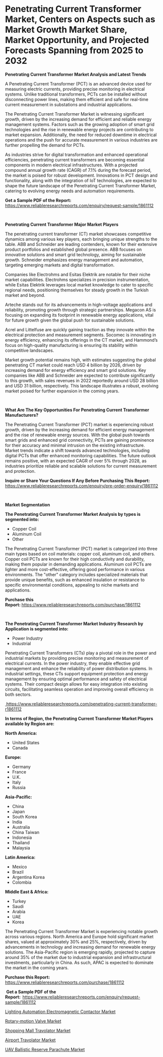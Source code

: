<p><h1>Penetrating Current Transformer Market, Centers on Aspects such as Market Growth Market Share, Market Opportunity, and Projected Forecasts Spanning from 2025 to 2032</h1></p><p><strong>Penetrating Current Transformer Market Analysis and Latest Trends</strong></p>
<p><p>A Penetrating Current Transformer (PCT) is an advanced device used for measuring electric currents, providing precise monitoring in electrical systems. Unlike traditional transformers, PCTs can be installed without disconnecting power lines, making them efficient and safe for real-time current measurement in substations and industrial applications.</p><p>The Penetrating Current Transformer Market is witnessing significant growth, driven by the increasing demand for efficient and reliable energy management systems. Factors such as the growing adoption of smart grid technologies and the rise in renewable energy projects are contributing to market expansion. Additionally, the need for reduced downtime in electrical operations and the push for accurate measurement in various industries are further propelling the demand for PCTs.</p><p>As industries strive for digital transformation and enhanced operational efficiencies, penetrating current transformers are becoming essential components in modern electrical infrastructures. With a projected compound annual growth rate (CAGR) of 7.1% during the forecast period, the market is poised for robust development. Innovations in PCT design and functionality, along with the integration of IoT technologies, are expected to shape the future landscape of the Penetrating Current Transformer Market, catering to evolving energy needs and automation requirements.</p></p>
<p><strong>Get a Sample PDF of the Report:&nbsp;</strong> <a href="https://www.reliableresearchreports.com/enquiry/request-sample/1861112?utm_campaign=8&utm_medium=2&utm_source=Github&utm_content=ia&utm_term=12042025&utm_id=penetrating-current-transformer">https://www.reliableresearchreports.com/enquiry/request-sample/1861112</a></p>
<p>&nbsp;</p>
<p><strong>Penetrating Current Transformer Major Market Players</strong></p>
<p><p>The penetrating current transformer (CT) market showcases competitive dynamics among various key players, each bringing unique strengths to the table. ABB and Schneider are leading contenders, known for their extensive product portfolios and established global presence. ABB focuses on innovative solutions and smart grid technology, aiming for sustainable growth. Schneider emphasizes energy management and automation, targeting emerging markets and digital transformation.</p><p>Companies like Electrohms and Esitas Elektrik are notable for their niche market capabilities. Electrohms specializes in precision instrumentation, while Esitas Elektrik leverages local market knowledge to cater to specific regional needs, positioning themselves for steady growth in the Turkish market and beyond.</p><p>Arteche stands out for its advancements in high-voltage applications and reliability, promoting growth through strategic partnerships. Megacon AS is focusing on expanding its footprint in renewable energy applications, vital for future growth given the global push for sustainable solutions.</p><p>Acrel and Littelfuse are quickly gaining traction as they innovate within the electrical protection and measurement segments. Socomec is innovating in energy efficiency, enhancing its offerings in the CT market, and Hammond’s focus on high-quality manufacturing is ensuring its stability within competitive landscapes.</p><p>Market growth potential remains high, with estimates suggesting the global penetrating CT market could reach USD 4 billion by 2026, driven by increasing demand for energy efficiency and smart grid solutions. Key companies like ABB and Schneider are expected to contribute significantly to this growth, with sales revenues in 2022 reportedly around USD 28 billion and USD 31 billion, respectively. This landscape illustrates a robust, evolving market poised for further expansion in the coming years.</p></p>
<p>&nbsp;</p>
<p><strong>What Are The Key Opportunities For Penetrating Current Transformer Manufacturers?</strong></p>
<p><p>The Penetrating Current Transformer (PCT) market is experiencing robust growth, driven by the increasing demand for efficient energy management and the rise of renewable energy sources. With the global push towards smart grids and enhanced grid connectivity, PCTs are gaining prominence for their accuracy and minimal intrusion on the existing infrastructure. Market trends indicate a shift towards advanced technologies, including digital PCTs that offer enhanced monitoring capabilities. The future outlook remains positive, with an expected CAGR of over 5% through 2028, as industries prioritize reliable and scalable solutions for current measurement and protection.</p></p>
<p><strong>Inquire or Share Your Questions If Any Before Purchasing This Report:</strong> <a href="https://www.reliableresearchreports.com/enquiry/pre-order-enquiry/1861112?utm_campaign=8&utm_medium=2&utm_source=Github&utm_content=ia&utm_term=12042025&utm_id=penetrating-current-transformer">https://www.reliableresearchreports.com/enquiry/pre-order-enquiry/1861112</a></p>
<p>&nbsp;</p>
<p><strong>Market Segmentation</strong></p>
<p><strong>The Penetrating Current Transformer Market Analysis by types is segmented into:</strong></p>
<p><ul><li>Copper Coil</li><li>Aluminum Coil</li><li>Other</li></ul></p>
<p><p>The Penetrating Current Transformer (PCT) market is categorized into three main types based on coil materials: copper coil, aluminum coil, and others. Copper coil PCTs are known for their high conductivity and durability, making them popular in demanding applications. Aluminum coil PCTs are lighter and more cost-effective, offering good performance in various environments. The "other" category includes specialized materials that provide unique benefits, such as enhanced insulation or resistance to specific environmental conditions, appealing to niche markets and applications.</p></p>
<p><strong>Purchase this Report:&nbsp;</strong><a href="https://www.reliableresearchreports.com/purchase/1861112?utm_campaign=8&utm_medium=2&utm_source=Github&utm_content=ia&utm_term=12042025&utm_id=penetrating-current-transformer">https://www.reliableresearchreports.com/purchase/1861112</a></p>
<p>&nbsp;</p>
<p><strong>The Penetrating Current Transformer Market Industry Research by Application is segmented into:</strong></p>
<p><ul><li>Power Industry</li><li>Industrial</li></ul></p>
<p><p>Penetrating Current Transformers (CTs) play a pivotal role in the power and industrial markets by providing precise monitoring and measurement of electrical currents. In the power industry, they enable effective grid management and enhance the reliability of power distribution systems. In industrial settings, these CTs support equipment protection and energy management by ensuring optimal performance and safety of electrical systems. Their compact design allows for easy integration into existing circuits, facilitating seamless operation and improving overall efficiency in both sectors.</p></p>
<p><a href="https://www.reliableresearchreports.com/penetrating-current-transformer-r1861112?utm_campaign=8&utm_medium=2&utm_source=Github&utm_content=ia&utm_term=12042025&utm_id=penetrating-current-transformer">&nbsp;https://www.reliableresearchreports.com/penetrating-current-transformer-r1861112</a></p>
<p><strong>In terms of Region, the Penetrating Current Transformer Market Players available by Region are:</strong></p>
<p>
    <p> <strong> North America: </strong>
        <ul>
            <li>United States</li>
            <li>Canada</li>
        </ul>
        </p> 
    <p> <strong> Europe: </strong>
        <ul>
            <li>Germany</li>
            <li>France</li>
            <li>U.K.</li>
            <li>Italy</li>
            <li>Russia</li>
        </ul>
        </p> 
    <p> <strong> Asia-Pacific: </strong>
        <ul>
            <li>China</li>
            <li>Japan</li>
            <li>South Korea</li>
            <li>India</li>
            <li>Australia</li>
            <li>China Taiwan</li>
            <li>Indonesia</li>
            <li>Thailand</li>
            <li>Malaysia</li>
        </ul>
        </p> 
    <p> <strong> Latin America: </strong>
        <ul>
            <li>Mexico</li>
            <li>Brazil</li>
            <li>Argentina Korea</li>
            <li>Colombia</li>
        </ul>
        </p> 
    <p> <strong> Middle East & Africa: </strong>
        <ul>
            <li>Turkey</li>
            <li>Saudi</li>
            <li>Arabia</li>
            <li>UAE</li>
            <li>Korea</li>
        </ul>
    </p>
    </p>
<p><p>The Penetrating Current Transformer Market is experiencing notable growth across various regions. North America and Europe hold significant market shares, valued at approximately 30% and 25%, respectively, driven by advancements in technology and increasing demand for renewable energy solutions. The Asia-Pacific region is emerging rapidly, projected to capture around 35% of the market due to industrial expansion and infrastructural investments, particularly in China. As such, APAC is expected to dominate the market in the coming years.</p></p>
<p><strong>Purchase this Report: </strong><a href="https://www.reliableresearchreports.com/purchase/1861112?utm_campaign=8&utm_medium=2&utm_source=Github&utm_content=ia&utm_term=12042025&utm_id=penetrating-current-transformer">https://www.reliableresearchreports.com/purchase/1861112</a></p>
<p>&nbsp;<strong>Get a Sample PDF of the Report:&nbsp;&nbsp;</strong><a href="https://www.reliableresearchreports.com/enquiry/request-sample/1861112?utm_campaign=8&utm_medium=2&utm_source=Github&utm_content=ia&utm_term=12042025&utm_id=penetrating-current-transformer">https://www.reliableresearchreports.com/enquiry/request-sample/1861112</a></p>
<p><strong></strong></p>
<p><p><a href="https://github.com/gakpasulgun/Market-Research-Report-List-1/blob/main/lighting-automation-electromagnetic-contactor-market.md?utm_campaign=8&utm_medium=2&utm_source=Github&utm_content=ia&utm_term=12042025&utm_id=penetrating-current-transformer">Lighting Automation Electromagnetic Contactor Market</a></p><p><a href="https://github.com/lugnabirue/Market-Research-Report-List-1/blob/main/rotary-motion-valve-market.md?utm_campaign=8&utm_medium=2&utm_source=Github&utm_content=ia&utm_term=12042025&utm_id=penetrating-current-transformer">Rotary-motion Valve Market</a></p><p><a href="https://github.com/kitkaeberz5z/Market-Research-Report-List-1/blob/main/shopping-mall-travolator-market.md?utm_campaign=8&utm_medium=2&utm_source=Github&utm_content=ia&utm_term=12042025&utm_id=penetrating-current-transformer">Shopping Mall Travolator Market</a></p><p><a href="https://github.com/snelldimkeod/Market-Research-Report-List-1/blob/main/airport-travolator-market.md?utm_campaign=8&utm_medium=2&utm_source=Github&utm_content=ia&utm_term=12042025&utm_id=penetrating-current-transformer">Airport Travolator Market</a></p><p><a href="https://github.com/shpirttangim48/Market-Research-Report-List-1/blob/main/uav-ballistic-reserve-parachute-market.md?utm_campaign=8&utm_medium=2&utm_source=Github&utm_content=ia&utm_term=12042025&utm_id=penetrating-current-transformer">UAV Ballistic Reserve Parachute Market</a></p></p>